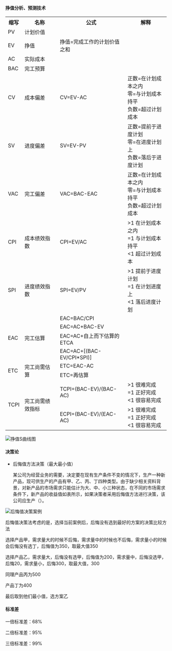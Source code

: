 #### 挣值分析、预测技术







<table>
	<tr>
	    <th>缩写</th>
	    <th>名称</th>
	    <th>公式</th>
	    <th>解释</th>
	</tr >
	<tr >
	    <td>PV</td>
	    <td>计划价值</td>
	    <td></td>
	    <td></td>
	</tr>
	<tr>
        <td>EV</td>
    	<td>挣值</td>
    	<td>挣值=完成工作的计划价值之和</td>
	    <td></td>
    </tr>
	<tr >
	    <td>AC</td>
	    <td>实际成本</td>
	    <td></td>
	    <td></td>
	</tr>
	<tr >
	    <td>BAC</td>
	    <td>完工预算</td>
	    <td></td>
	    <td></td>
	</tr>
    <tr>
        <td>CV</td>
    	<td>成本偏差</td>
    	<td>CV=EV-AC</td>
	    <td>正数=在计划成本之内<br />零=与计划成本持平<br />负数=超过计划成本</td>
    </tr>
    <tr>
        <td>SV</td>
    	<td>进度偏差</td>
    	<td>SV=EV-PV</td>
	    <td>正数=提前于进度计划<br />零=在进度计划上<br />负数=落后于进度计划</td>
    </tr>
        <tr>
        <td>VAC</td>
    	<td>完工偏差</td>
    	<td>VAC=BAC-EAC</td>
	    <td>正数=在计划成本之内<br />零=与计划成本持平<br />负数=超过计划成本 </td>
    </tr>
        <tr>
        <td>CPI</td>
    	<td>成本绩效指数</td>
    	<td>CPI=EV/AC</td>
	    <td>>1  在计划成本之内<br />=1  与计划成本持平<br /><1  超过计划成本 </td>
    </tr>
    <tr>
        <td>SPI</td>
    	<td>进度绩效指数</td>
    	<td>SPI=EV/PV</td>
	    <td>>1  提前于进度计划<br />=1  在计划进度上<br /><1  落后进度计划</td>
    </tr>
    <tr>
        <td rowspan="4">EAC</td>
    	<td rowspan="4">完工估算</td>
    	<td>EAC=BAC/CPI</td>
	    <td></td>
    </tr>
    <tr>
    	<td>EAC=AC+BAC-EV</td>
	    <td></td>
    </tr>
    <tr>
    	<td>EAC=AC+自上而下估算的ETCA</td>
	    <td></td>
    </tr>
    <tr>
    	<td>EAC=AC+[(BAC-EV/CPI*SPI)]</td>
	    <td></td>
    </tr>
    <tr>
        <td rowspan="2">ETC</td>
    	<td rowspan="2">完工尚需估算</td>
    	<td>ETC=EAC-AC</td>
	    <td></td>
    </tr>
    <tr>
    	<td>ETC=再估算</td>
	    <td></td>
    </tr>
    <tr>
        <td rowspan="2">TCPI</td>
    	<td rowspan="2">完工尚需绩效指标</td>
    	<td>TCPI=(BAC-EV)/(BAC-AC)</td>
	    <td>>1  很难完成<br />=1  正好完成<br /><1  很容易完成</td>
    </tr>
    <tr>
    	<td>ECPI=(BAC-EV)/(EAC-AC)</td>
	    <td>>1  很难完成<br />=1  正好完成<br /><1  很容易完成</td>
    </tr>
</table>


![挣值S曲线图](https://github.com/youcai922/gaoxiang2022/blob/main/99src/挣值S曲线图.png?raw=true)

#### 决策论

- 后悔值方法决策（最大最小值）

  某公司为经营业务的需要，决定要在现有生产条件不变的情况下，生产一种新产品，现可供生产的产品有甲、乙、丙、丁四种类型。由于缺少相关资料背景，对新产品的市场需求只能估计为大、中、小三种状态，在不同的市场需求条件下，新产品的收益值如表所示，如果决策者采用后悔值方法进行决策，该公司应生产（）。

![后悔值决策案例](https://github.com/youcai922/gaoxiang2022/blob/main/99src/后悔值决策案例.png?raw=true)

后悔值决策法考虑的是，选择当前案例后，后悔没有选到最好的方案的决策比较方法

选择产品甲，需求量大的时候不后悔，需求量中的时候也不后悔，需求量小的时候会后悔没有选丁，后悔值为350，取最大值350

选择产品乙，需求量大，后悔没有选甲，后悔值为200，需求量中，后悔没选甲，后悔20，需求量小，后悔300，取最大值，300

同理产品丙为500

产品丁为400

最后取到他们最小值，选方案乙

#### 标准差

一倍标准差：68%

二倍标准差：95%

三倍标准差：99%
